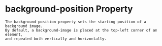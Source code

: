 # background-position Property
    The background-position property sets the starting position of a background image.
    By default, a background-image is placed at the top-left corner of an element,
    and repeated both vertically and horizontally.
